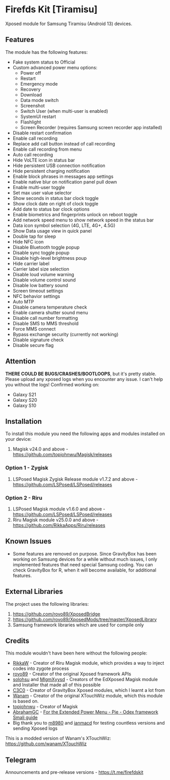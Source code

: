 # Firefds Kit [Tiramisu]

Xposed module for Samsung Tiramisu (Android 13) devices.

## Features

The module has the following features:

- Fake system status to Official
- Custom advanced power menu options:
  - Power off
  - Restart
  - Emergency mode
  - Recovery
  - Download
  - Data mode switch
  - Screenshot
  - Switch User (when multi-user is enabled)
  - SystemUI restart
  - Flashlight
  - Screen Recorder (requires Samsung screen recorder app installed)
- Disable restart confirmation
- Enable call recording
- Replace add call button instead of call recording
- Enable call recording from menu
- Auto call recording
- Hide VoLTE icon in status bar
- Hide persistent USB connection notification
- Hide persistent charging notification
- Enable block phrases in messages app settings
- Enable native blur on notification panel pull down
- Enable multi-user toggle
- Set max user value selector
- Show seconds in status bar clock toggle
- Show clock date on right of clock toggle
- Add date to status bar clock options
- Enable biometrics and fingerprints unlock on reboot toggle
- Add network speed menu to show network speed in the status bar
- Data icon symbol selection (4G, LTE, 4G+, 4.5G)
- Show Data usage view in quick panel
- Double tap for sleep
- Hide NFC icon
- Disable Bluetooth toggle popup
- Disable sync toggle popup
- Disable high-level brightness poup
- Hide carrier label
- Carrier label size selection
- Disable loud volume warning
- Disable volume control sound
- Disable low battery sound
- Screen timeout settings
- NFC behavior settings
- Auto MTP
- Disable camera temperature check
- Enable camera shutter sound menu
- Disable call number formatting
- Disable SMS to MMS threshold
- Force MMS connect
- Bypass exchange security (currently not working)
- Disable signature check
- Disable secure flag

## Attention

**THERE COULD BE BUGS/CRASHES/BOOTLOOPS**, but it's pretty stable.
Please upload any xposed logs when you encounter any issue. I can't help you without the logs!
Confirmed working on:

- Galaxy S21
- Galaxy S20
- Galaxy S10

## Installation

To install this module you need the following apps and modules installed on your device:

1. Magisk v24.0 and above - https://github.com/topjohnwu/Magisk/releases

### Option 1 - Zygisk

1. LSPosed Magisk Zygisk Release module v1.7.2 and above - https://github.com/LSPosed/LSPosed/releases

### Option 2 - Riru

1. LSPosed Magisk module v1.6.0 and above - https://github.com/LSPosed/LSPosed/releases
2. Riru Magisk module v25.0.0 and above - https://github.com/RikkaApps/Riru/releases

## Known Issues

- Some features are removed on purpose. Since GravityBox has been working on Samsung devices for a while without much issues, I only implemented features that need special Samsung coding. You can check GravityBox for R, when it will become available, for additional features.

## External Libraries

The project uses the following libraries:

1. https://github.com/rovo89/XposedBridge
2. https://github.com/rovo89/XposedMods/tree/master/XposedLibrary
3. Samsung framework libraries which are used for compile only

## Credits

This module wouldn't have been here without the following people:

- [RikkaW](https://github.com/RikkaApps) - Creator of Riru Magisk module, which provides a way to inject codes into zygote process
- [rovo89](https://github.com/rovo89) - Creator of the original Xposed framework APIs
- [solohsu](https://github.com/solohsu) and [MlgmXyysd](https://github.com/MlgmXyysd) - Creators of the EdXposed Magisk module and Installer that made all of this possible
- [C3C0](https://github.com/GravityBox) - Creator of GravityBox Xposed modules, which I learnt a lot from
- [Wanam](https://github.com/wanam) - Creator of the original XTouchWiz module, which this module is based on.
- [topjohnwu](https://github.com/topjohnwu) - Creator of Magisk
- [AbrahamGC](https://forum.xda-developers.com/member.php?u=7393522) - [For the Extended Power Menu - Pie - Odex framework Smali guide](https://forum.xda-developers.com/showpost.php?p=78910083&postcount=944)
- Big thank you to [m8980](https://forum.xda-developers.com/m/m8980.1614889) and [ianmacd](https://forum.xda-developers.com/m/ianmacd.7187684) for testing countless versions and sending Xposed logs

This is a modded version of Wanam's XTouchWiz:
https://github.com/wanam/XTouchWiz

## Telegram

Announcements and pre-release versions - https://t.me/firefdskit
